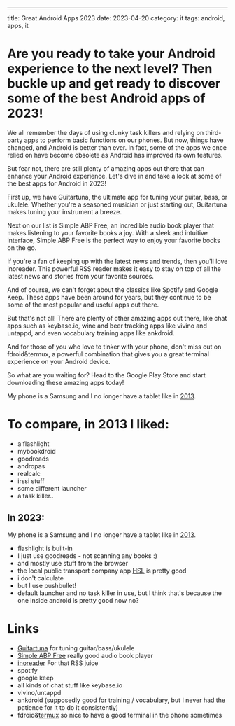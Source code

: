 ---
title: Great Android Apps 2023
date: 2023-04-20
category: it
tags: android, apps, it

# Are you ready to take your Android experience to the next level? Then buckle up and get ready to discover some of the best Android apps of 2023!

We all remember the days of using clunky task killers and relying on third-party apps to perform basic functions on our phones. But now, things have changed, and Android is better than ever. In fact, some of the apps we once relied on have become obsolete as Android has improved its own features.

But fear not, there are still plenty of amazing apps out there that can enhance your Android experience. Let's dive in and take a look at some of the best apps for Android in 2023!

First up, we have Guitartuna, the ultimate app for tuning your guitar, bass, or ukulele. Whether you're a seasoned musician or just starting out, Guitartuna makes tuning your instrument a breeze.

Next on our list is Simple ABP Free, an incredible audio book player that makes listening to your favorite books a joy. With a sleek and intuitive interface, Simple ABP Free is the perfect way to enjoy your favorite books on the go.

If you're a fan of keeping up with the latest news and trends, then you'll love inoreader. This powerful RSS reader makes it easy to stay on top of all the latest news and stories from your favorite sources.

And of course, we can't forget about the classics like Spotify and Google Keep. These apps have been around for years, but they continue to be some of the most popular and useful apps out there.

But that's not all! There are plenty of other amazing apps out there, like chat apps such as keybase.io, wine and beer tracking apps like vivino and untappd, and even vocabulary training apps like ankdroid.

And for those of you who love to tinker with your phone, don't miss out on fdroid&termux, a powerful combination that gives you a great terminal experience on your Android device.

So what are you waiting for? Head to the Google Play Store and start downloading these amazing apps today!

My phone is a Samsung and I no longer have a tablet like in [2013](https://guldmyr.com/great-android-apps).

# To compare, in 2013 I liked:

 - a flashlight
 - mybookdroid
 - goodreads
 - andropas
 - realcalc
 - irssi stuff
 - some different launcher
 - a task killer..


## In 2023:

My phone is a Samsung and I no longer have a tablet like in [2013](https://guldmyr.com/great-android-apps).

 - flashlight is built-in
 - I just use goodreads - not scanning any books :)
 - and mostly use stuff from the browser
 - the local public transport company app [HSL](https://play.google.com/store/apps/details?id=fi.hsl.app) is pretty good
 - i don't calculate
 - but I use pushbullet!
 - default launcher and no task killer in use, but I think that's because the one inside android is pretty good now no?


# Links

 - [Guitartuna](https://play.google.com/store/apps/details?id=com.ovelin.guitartuna) for tuning guitar/bass/ukulele
 - [Simple ABP Free](https://play.google.com/store/apps/details?id=mdmt.sabp.free) really good audio book player
 - [inoreader](https://inoreader.com/) For that RSS juice
 - spotify 
 - google keep
 - all kinds of chat stuff like keybase.io
 - vivino/untappd
 - ankdroid (supposedly good for training / vocabulary, but I never had the patience for it to do it consistently)
 - fdroid&[termux](https://f-droid.org/packages/com.termux/) so nice to have a good terminal in the phone sometimes
